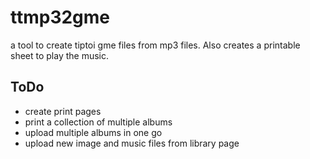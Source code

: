 # ttmp32gme
a tool to create tiptoi gme files from mp3 files. Also creates a printable sheet to play the music.

## ToDo
* create print pages
* print a collection of multiple albums
* upload multiple albums in one go
* upload new image and music files from library page
